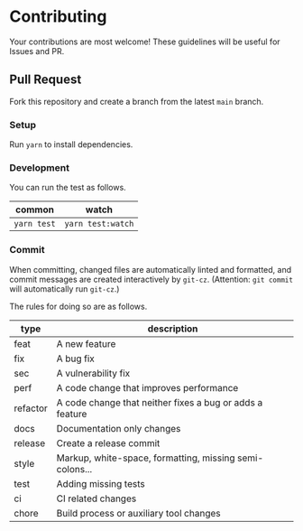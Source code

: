 # Contributing

Your contributions are most welcome!
These guidelines will be useful for Issues and PR.

## Pull Request

Fork this repository and create a branch from the latest `main` branch.

### Setup

Run `yarn` to install dependencies.

### Development

You can run the test as follows.

| common      | watch             |
| ----------- | ----------------- |
| `yarn test` | `yarn test:watch` |

### Commit

When committing, changed files are automatically linted and formatted, and commit messages are created interactively by `git-cz`.
(Attention: `git commit` will automatically run `git-cz`.)

The rules for doing so are as follows.

| type     | description                                              |
| -------- | -------------------------------------------------------- |
| feat     | A new feature                                            |
| fix      | A bug fix                                                |
| sec      | A vulnerability fix                                      |
| perf     | A code change that improves performance                  |
| refactor | A code change that neither fixes a bug or adds a feature |
| docs     | Documentation only changes                               |
| release  | Create a release commit                                  |
| style    | Markup, white-space, formatting, missing semi-colons...  |
| test     | Adding missing tests                                     |
| ci       | CI related changes                                       |
| chore    | Build process or auxiliary tool changes                  |
